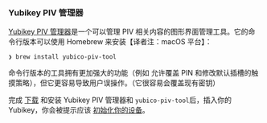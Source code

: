 ### Yubikey PIV 管理器

[Yubikey PIV 管理器](https://developers.yubico.com/yubikey-piv-manager)是一个可以管理 PIV 相关内容的图形界面管理工具。它的命令行版本可以使用 Homebrew 来安装【译者注：macOS 平台】：

```
❯ brew install yubico-piv-tool
```

命令行版本的工具拥有更加强大的功能（例如 允许覆盖 PIN 和修改默认插槽的触摸策略），但它更容易导致用户误操作。（它很容易会覆盖现有密钥）

完成 [下载](https://developers.yubico.com/yubikey-piv-manager) 和安装 Yubikey PIV 管理器和 `yubico-piv-tool`后，插入你的 Yubikey，你会被提示应该 [初始化你的设备](../device-initialization/README.md)。
